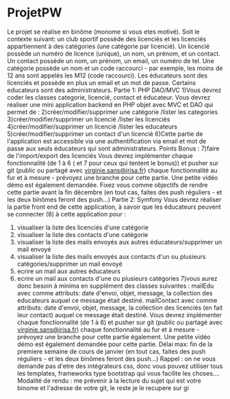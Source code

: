 # ProjetPW

Le projet se réalise en binôme (monome si vous etes motivé).
Soit le contexte suivant:
un club sportif possède des licenciés et les licenciés appartiennent à des catégories (une catégorie par licencié).
Un licencié possède un numéro de licence (unique), un nom, un prénom, et un contact. Un contact possède un nom, 
un prénom, un email, un numéro de tel.
Une catégorie possède un nom et un code raccourci - par exemple, les moins de 12 ans sont appelés les M12 (code 
raccourci).
Les éducateurs sont des licenciés et possède en plus un email et un mot de passe. Certains educateurs sont des 
administrateurs.
Partie 1: PHP DAO/MVC
1)Vous devrez coder les classes categorie, licencié, contact et éducateur.
Vous devrez réaliser une mini application backend en PHP objet avec MVC et DAO qui permet de :
2)créer/modifier/supprimer une catégorie /lister les categories
3)créer/modifier/supprimer un licencié /lister les licenciés
4)créer/modifier/supprimer un licencié /lister les educateurs
5)créer/modifier/supprimer un contact d'un licencié
6)Cette partie de l'application est accessible via une authentification via email et mot de passe aux seuls éducateurs 
qui sont administrateurs.
Points Bonus : 7)faire de l'import/export des licenciés
Vous devrez implémenter chaque fonctionnalité (de 1 à 6 ( et 7 pour ceux qui tentent le bonus)) et pusher sur git 
(public ou partagé avec virginie.sans@irisa.fr) chaque fonctionnalité au fur et à mesure - prévoyez une branche pour 
cette partie.
Une petite vidéo démo est également demandée.
Fixez vous comme objectifs de rendre cette partie avant la fin décembre (en tout cas, faites des push réguliers - et 
les deux binômes feront des push...)
Partie 2: Symfony
Vous devrez réaliser la partie front end de cette application, à savoir que les éducateurs peuvent se connecter (8) à 
cette application pour :
1) visualiser la liste des licenciés d'une catégorie
2) visualiser la liste des contacts d'une catégorie
3) visualiser la liste des mails envoyés aux autres éducateurs/supprimer un mail envoyé
4) visualiser la liste des mails envoyés aux contacts d'un ou plusieurs catégories/supprimer un mail envoyé
5) ecrire un mail aux autres éducateurs
6) ecrire un mail aux contacts d'une ou plusieurs catégories
7)vous aurez donc besoin à minima en supplément des classes suivantes : 
mailEdu avec comme attributs: date d'envoi, objet, message, la collection des educateurs auquel ce message était 
destiné.
mailContact avec comme attributs: date d'envoi, objet, message, la collection des licenciés (en fait leur contact) 
auquel ce message était destiné.
Vous devrez implémenter chaque fonctionnalité (de 1 à 8) et pusher sur git (public ou partagé avec 
virginie.sans@irisa.fr) chaque fonctionnalité au fur et à mesure - prévoyez une branche pour cette partie également.
Une petite vidéo démo est également demandée pour cette partie.
Délai max: fin de la premiere semaine de cours de janvier (en tout cas, faites des push réguliers - et les deux 
binômes feront des push...)
Rappel : on ne vous demande pas d'etre des intégrateurs css, donc vous pouvez utiliser tous les templates, 
frameworks type bootstrap qui vous facilite les choses....
Modalité de rendu : me prévenir à la lecture du sujet qui est votre binome et l'adresse de votre git, le reste je le 
recupere sur gi